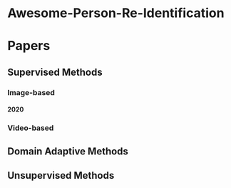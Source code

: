 Awesome-Person-Re-Identification
==
# Papers
## Supervised Methods
### Image-based
#### 2020

### Video-based
## Domain Adaptive Methods
## Unsupervised Methods

